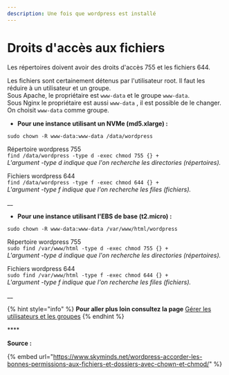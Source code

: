 ```yaml
---
description: Une fois que wordpress est installé
---
```


# Droits d'accès aux fichiers

Les répertoires doivent avoir des droits d'accès 755 et les fichiers 644.

Les fichiers sont certainement détenus par l'utilisateur root. Il faut les réduire à un utilisateur et un groupe.  
Sous Apache, le propriétaire est `www-data` et le groupe `www-data`.   
Sous Nginx le propriétaire est aussi  `www-data` , il est possible de le changer. On choisit  `www-data` comme groupe.



* **Pour une instance utilisant un NVMe \(md5.xlarge\) :**

`sudo chown -R www-data:www-data /data/wordpress`

Répertoire wordpress 755  
`find /data/wordpress -type d -exec chmod 755 {} +`  
_L'argument -type d indique que l'on recherche les directories \(répertoires\)._

Fichiers wordpress 644  
`find /data/wordpress -type f -exec chmod 644 {} +`  
_L'argument -type f indique que l'on recherche les files \(fichiers\)._

\_\_

* **Pour une instance utilisant l'EBS de base \(t2.micro\) :**

`sudo chown -R www-data:www-data /var/www/html/wordpress`

Répertoire wordpress 755  
`sudo find /var/www/html -type d -exec chmod 755 {} +`  
_L'argument -type d indique que l'on recherche les directories \(répertoires\)._

Fichiers wordpress 644  
`sudo find /var/www/html -type f -exec chmod 644 {} +`  
_L'argument -type f indique que l'on recherche les files \(fichiers\)._

\_\_

{% hint style="info" %}
**Pour aller plus loin consultez la page** [Gérer les utilisateurs et les groupes](https://app.gitbook.com/@welikestartup/s/app-operations/~/edit/drafts/-LrSpdYmWxMcyupIK61l/v/master/pour-approfondir/gerer-les-utilisateurs-et-les-groupes)
{% endhint %}

\*\*\*\*

**Source :**

{% embed url="https://www.skyminds.net/wordpress-accorder-les-bonnes-permissions-aux-fichiers-et-dossiers-avec-chown-et-chmod/" %}



